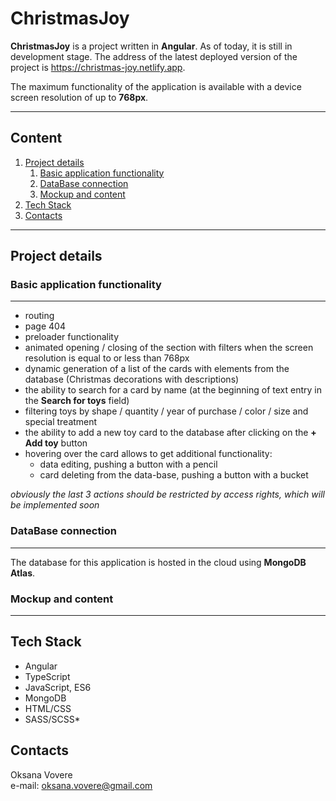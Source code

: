 # ChristmasJoy

**ChristmasJoy** is a project written in **Angular**. As of today, it is still in development stage.
The address of the latest deployed version of the project is https://christmas-joy.netlify.app.

The maximum functionality of the application is available with a device screen resolution of up to **768px**.

***
## **Content**
1. [Project details](#project-details)
    1. [Basic application functionality](#basic-application-functionality)
    2. [DataBase connection](#dataBase-connection)
    3. [Mockup and content](#mockup-and-content)
2. [Tech Stack](#tech-stack)
3. [Contacts](#contacts)

*** 
## **Project details**

### **Basic application functionality**
***
- routing
- page 404
- preloader functionality
- animated opening / closing of the section with filters when the screen resolution is equal to or less than 768px
- dynamic generation of a list of the cards with elements from the database (Christmas decorations with descriptions)
- the ability to search for a card by name (at the beginning of text entry in the **Search for toys** field)
- filtering toys by shape / quantity / year of purchase / color / size and special treatment
- the ability to add a new toy card to the database after clicking on the **+ Add toy** button
- hovering over the card allows to get additional functionality:
  - data editing, pushing a button with a pencil
  - card deleting from the data-base, pushing a button with a bucket
  
*obviously the last 3 actions should be restricted by access rights, which will be implemented soon*

### **DataBase connection**
***
The database for this application is hosted in the cloud using **MongoDB Atlas**.

### **Mockup and content**
***

## **Tech Stack**  
* Angular
* TypeScript
* JavaScript, ES6
* MongoDB
* HTML/CSS
* SASS/SCSS* 

## **Contacts**  
Oksana Vovere  
e-mail: <oksana.vovere@gmail.com>
